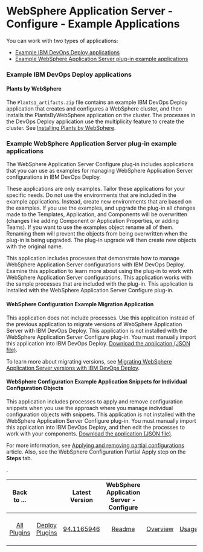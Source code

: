 
# WebSphere Application Server - Configure - Example Applications



You can work with two types of applications:

* [Example IBM DevOps Deploy applications](#UCD-example)
* [Example WebSphere Application Server plug-in example applications](#WAS_plugin-ex)

### Example IBM DevOps Deploy applications

#### Plants by WebSphere

The `Plants1_artifacts.zip` file contains an example IBM DevOps Deploy application that creates and configures a WebSphere cluster, and then installs the PlantsByWebSphere application on the cluster. The processes in the DevOps Deploy application use the multiplicity feature to create the cluster. See [Installing Plants by WebSphere](https://community.ibm.com/community/user/wasdevops/blogs/osman-burucu/2022/06/16/example-installing-the-plantsbywebsphere-applicati).

### Example WebSphere Application Server plug-in example applications

The WebSphere Application Server Configure plug-in includes applications that you can use as examples for managing WebSphere Application Server configurations in IBM DevOps Deploy.

These applications are only examples. Tailor these applications for your specific needs. Do not use the environments that are included in the example applications. Instead, create new environments that are based on the examples. If you use the examples, and upgrade the plug-in all changes made to the Templates, Application, and Components will be overwritten (changes like adding Component or Application Properties, or adding Teams). If you want to use the examples object rename all of them. Renaming them will prevent the objects from being overwritten when the plug-in is being upgraded. The plug-in upgrade will then create new objects with the original name.

This application includes processes that demonstrate how to manage WebSphere Application Server configurations with IBM DevOps Deploy. Examine this application to learn more about using the plug-in to work with WebSphere Application Server configurations. This application works with the sample processes that are included with the plug-in. This application is installed with the WebSphere Application Server Configure plug-in.

#### WebSphere Configuration Example Migration Application

This application does not include processes. Use this application instead of the previous application to migrate versions of WebSphere Application Server with IBM DevOps Deploy. This application is not installed with the WebSphere Application Server Configure plug-in. You must manually import this application into IBM DevOps Deploy. [Download the application (JSON file)](https://github.com/UrbanCode/IBM-UCD-PLUGINS/blob/main/files/WebSphereConfiguration/SampleApplications/WebSphereConfigurationExampleMigrationApplication.json).

To learn more about migrating versions, see [Migrating WebSphere Application Server versions with IBM DevOps Deploy](https://community.ibm.com/community/user/wasdevops/blogs/osman-burucu/2023/01/04/migrating-websphere-application-server-versions-wi).

#### WebSphere Configuration Example Application Snippets for Individual Configuration Objects

This application includes processes to apply and remove configuration snippets when you use the approach where you manage individual configuration objects with snippets. This application is not installed with the WebSphere Application Server Configure plug-in. You must manually import this application into IBM DevOps Deploy, and then edit the processes to work with your components. [Download the application (JSON file)](https://github.com/UrbanCode/IBM-UCD-PLUGINS/blob/main/files/WebSphereConfiguration/SampleApplications/WebSphereConfigurationExampleSnippetApplication.json).

For more information, see [Applying and removing partial configurations](https://community.ibm.com/community/user/wasdevops/blogs/osman-burucu/2022/07/06/applying-and-removing-partial-configurations) article. Also, see the WebSphere Configuration Partial Apply step on the **Steps** tab.

.


|Back to ...||Latest Version|WebSphere Application Server - Configure ||||||||
| :---: | :---: | :---: | :---: | :---: | :---: | :---: | :---: | :---: | :---: | :---: |
|[All Plugins](../../index.md)|[Deploy Plugins](../README.md)|[94.1165946](https://raw.githubusercontent.com/UrbanCode/IBM-UCD-PLUGINS/main/files/WebSphereConfiguration/ucd-WebSphereConfiguration-94.1165946.zip)|[Readme](README.md)|[Overview](overview.md)|[Usage](usage.md)|[Example Processes](example processes.md)|[Steps](steps.md)|[Roles](roles.md)|[Troubleshooting](troubleshooting.md)|[Downloads](downloads.md)|
